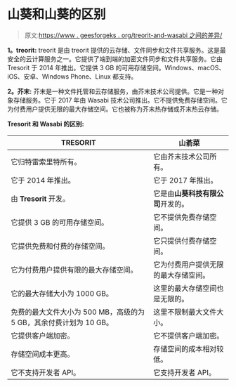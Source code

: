 # 山葵和山葵的区别

> 原文:[https://www . geesforgeks . org/treorit-and-wasabi 之间的差异/](https://www.geeksforgeeks.org/difference-between-tresorit-and-wasabi/)

**1。treorit:**
treorit 是由 treorit 提供的云存储、文件同步和文件共享服务。这是最安全的云计算服务之一。它提供了端到端的加密文件同步和文件共享服务。它由 Tresorit 于 2014 年推出。它提供 3 GB 的可用存储空间。Windows、macOS、iOS、安卓、Windows Phone、Linux 都支持。

**2。芥末:**
芥末是一种文件托管和云存储服务，由芥末技术公司提供。它是一种对象存储服务。它于 2017 年由 Wasabi 技术公司推出。它不提供免费存储空间。它为付费用户提供无限的最大存储空间。它也被称为芥末热存储或芥末热云存储。

**Tresorit 和 Wasabi 的区别:**

<center>

| TRESORIT | 山萮菜 |
| --- | --- |
| 它归特雷索里特所有。 | 它由芥末技术公司所有。 |
| 它于 2014 年推出。 | 它于 2017 年推出。 |
| 由 **Tresorit** 开发。 | 它是由**山葵科技有限公司**开发的。 |
| 它提供 3 GB 的可用存储空间。 | 它不提供免费存储空间。 |
| 它提供免费和付费的存储空间。 | 它只提供付费存储空间。 |
| 它为付费用户提供有限的最大存储空间。 | 它为付费用户提供无限的最大存储空间。 |
| 它的最大存储大小为 1000 GB。 | 这里的最大存储空间也是无限的。 |
| 免费的最大文件大小为 500 MB，高级的为 5 GB，其余付费计划为 10 GB。 | 这里不限制最大文件大小。 |
| 它提供客户端加密。 | 它不提供客户端加密。 |
| 存储空间成本更高。 | 存储空间的成本相对较低。 |
| 它不支持开发者 API。 | 它支持开发者 API。 |

</center>